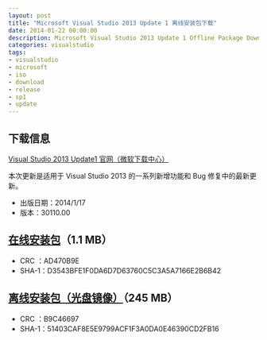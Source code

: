 ```yaml
---
layout: post
title: "Microsoft Visual Studio 2013 Update 1 离线安装包下载"
date: 2014-01-22 00:00:00
description: Microsoft Visual Studio 2013 Update 1 Offline Package Download
categories: visualstudio
tags:
- visualstudio
- microsoft
- iso
- download
- release
- sp1
- update
---
```

下载信息
--------
[Visual Studio 2013 Update1 官网（微软下载中心）](http://www.microsoft.com/zh-cn/download/details.aspx?id=41650)

本次更新是适用于 Visual Studio 2013 的一系列新增功能和 Bug 修复中的最新更新。

- 出版日期：2014/1/17
- 版本：30110.00


[在线安装包](http://download.microsoft.com/download/8/2/6/826E264A-729E-414A-9E67-729923083310/VSU1/VS2013.1.exe)（1.1 MB）
---------------

- CRC  ：AD470B9E
- SHA-1：D3543BFE1F0DA6D7D63760C5C3A5A7166E2B6B42

[离线安装包（光盘镜像）](http://download.microsoft.com/download/8/2/6/826E264A-729E-414A-9E67-729923083310/VSU1/VS2013.1.iso)（245 MB）
---------------

- CRC  ：B9C46697
- SHA-1：51403CAF8E5E9799ACF1F3A0DA0E46390CD2FB16
